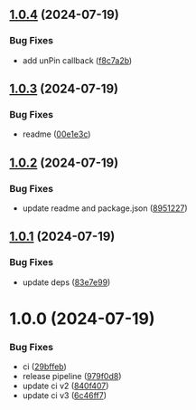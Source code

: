 ## [1.0.4](https://github.com/bartlomiej-kochanowicz/nextjs-headroom/compare/v1.0.3...v1.0.4) (2024-07-19)


### Bug Fixes

* add unPin callback ([f8c7a2b](https://github.com/bartlomiej-kochanowicz/nextjs-headroom/commit/f8c7a2b7d3972756eb4950d66dd0e759de0e44bc))

## [1.0.3](https://github.com/bartlomiej-kochanowicz/nextjs-headroom/compare/v1.0.2...v1.0.3) (2024-07-19)


### Bug Fixes

* readme ([00e1e3c](https://github.com/bartlomiej-kochanowicz/nextjs-headroom/commit/00e1e3cc2dc1492b1b6e48da5d71f0ead6b86774))

## [1.0.2](https://github.com/bartlomiej-kochanowicz/nextjs-headroom/compare/v1.0.1...v1.0.2) (2024-07-19)


### Bug Fixes

* update readme and package.json ([8951227](https://github.com/bartlomiej-kochanowicz/nextjs-headroom/commit/8951227ff22a94c91acfe46a719c074b2f6d5ebe))

## [1.0.1](https://github.com/bartlomiej-kochanowicz/nextjs-headroom/compare/v1.0.0...v1.0.1) (2024-07-19)


### Bug Fixes

* update deps ([83e7e99](https://github.com/bartlomiej-kochanowicz/nextjs-headroom/commit/83e7e998b675bce4c56d495e5acc07c88b08e19b))

# 1.0.0 (2024-07-19)


### Bug Fixes

* ci ([29bffeb](https://github.com/bartlomiej-kochanowicz/nextjs-headroom/commit/29bffeb014ca0adf0aaaf14965429876b84ec450))
* release pipeline ([979f0d8](https://github.com/bartlomiej-kochanowicz/nextjs-headroom/commit/979f0d8ab0b075044179bf28d836d2e77f773ed9))
* update ci v2 ([840f407](https://github.com/bartlomiej-kochanowicz/nextjs-headroom/commit/840f407f1faf7aa360e0dd0d2e9838e8307a46bf))
* update ci v3 ([6c46ff7](https://github.com/bartlomiej-kochanowicz/nextjs-headroom/commit/6c46ff7dcfd9433014c5ac22afc05a975949740d))
